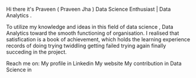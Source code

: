 Hi there it's Praveen ( Praveen Jha )
Data Science Enthusiast | Data Analytics .


To utilize my knowledge and ideas in this field of data science , Data Analytics toward the smooth functioning of organisation.
I realised that satisfication is a book of achievement, which holds the learning experience records of doing trying twiddling getting failed trying
again finally succeding in the project.


Reach me on:
My profile in Linkedin
My website 
My contribution in Data Science in 

